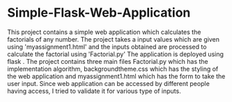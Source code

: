 # Simple-Flask-Web-Application

This project contains a simple web application which calculates the factorials of any number. The project takes a input values which are given using 'myassignment1.html' and the inputs obtained are processed to calculate the factorial using 'Factorial.py' The application is deployed using flask . The project contains three main files Factorial.py which has the implementation algorithm, backgroundtheme.css which has the styling of the web application and myassignment1.html which has the form to take the user input. Since web application can be accessed by different people having access, I tried to validate it for various type of inputs.
